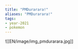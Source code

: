 ```yaml
---
title: "PMDurarara!"
aliases: "PMDurarara!"
tags:
- year-2021
- pokemon
---
```

![[EN/image/img_pmdurarara.jpg]]